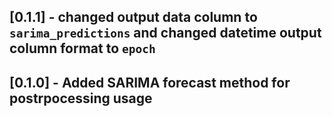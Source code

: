 ## [0.1.1] - changed output data column to `sarima_predictions` and changed datetime output column format to `epoch`

## [0.1.0] - Added SARIMA forecast method for postrpocessing usage